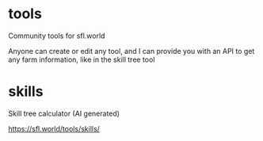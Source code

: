 # tools
Community tools for sfl.world

Anyone can create or edit any tool, and I can provide you with an API to get any farm information, like in the skill tree tool

# skills
Skill tree calculator (AI generated)

https://sfl.world/tools/skills/